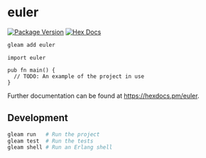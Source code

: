 # euler

[![Package Version](https://img.shields.io/hexpm/v/euler)](https://hex.pm/packages/euler)
[![Hex Docs](https://img.shields.io/badge/hex-docs-ffaff3)](https://hexdocs.pm/euler/)

```sh
gleam add euler
```
```gleam
import euler

pub fn main() {
  // TODO: An example of the project in use
}
```

Further documentation can be found at <https://hexdocs.pm/euler>.

## Development

```sh
gleam run   # Run the project
gleam test  # Run the tests
gleam shell # Run an Erlang shell
```
